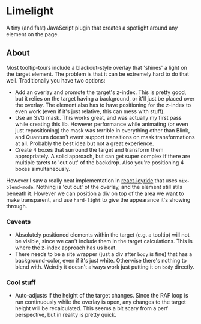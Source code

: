 # Limelight

A tiny (and fast) JavaScript plugin that creates a spotlight around any element on the page.

## About

Most tooltip-tours include a blackout-style overlay that 'shines' a light on the target element. The problem is that it can be extremely hard to do that well. Traditionally you have two options:

- Add an overlay and promote the target's z-index. This is pretty good, but it relies on the target having a background, or it'll just be placed over the overlay. The element also has to have positioning for the z-index to even work (even if it's just relative, this can mess with stuff).
- Use an SVG mask. This works great, and was actually my first pass while creating this lib. However performance while animating (or even just repositioning) the mask was terrible in everything other than Blink, and Quantum doesn't event support transitions on mask transformations at all. Probably the best idea but not a great experience.
- Create 4 boxes that surround the target and transform them appropriately. A solid approach, but can get super complex if there are multiple tarets to 'cut out' of the backdrop. Also you're positioning 4 boxes simultaneously.

However I saw a really neat implementation in [react-joyride](https://github.com/gilbarbara/react-joyride) that uses `mix-blend-mode`. Nothing is 'cut out' of the overlay, and the element still stils beneath it. However we can position a div on top of the area we want to make transparent, and use `hard-light` to give the appearance it's showing through.

### Caveats

- Absolutely positioned elements within the target (e.g. a tooltip) will not be visible, since we can't include them in the target calculations. This is where the z-index approach has us beat.
- There needs to be a site wrapper (just a div after `body` is fine) that has a background-color, even if it's just white. Otherwise there's nothing to blend with. Weirdly it doesn't always work just putting it on `body` directly.

### Cool stuff

- Auto-adjusts if the height of the target changes. Since the RAF loop is run continuously while the overlay is open, any changes to the target height will be recalculated. This seems a bit scary from a perf perspective, but in reality is pretty quick.